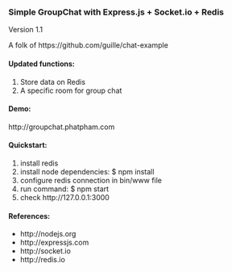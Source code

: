 <h3>Simple GroupChat with Express.js + Socket.io + Redis</h3>
<p>Version 1.1</p>
<p>A folk of https://github.com/guille/chat-example</p>

<h4>Updated functions:</h4>
<ol>
  <li>Store data on Redis</li>
  <li>A specific room for group chat</li>
</ol>

<h4>Demo:</h4>
<p>http://groupchat.phatpham.com</p>

<h4>Quickstart:</h4>
<ol>
  <li>install redis</li>
  <li>install node dependencies: $ npm install</li>
  <li>configure redis connection in bin/www file</li>
  <li>run command: $ npm start</li>
  <li>check http://127.0.0.1:3000</li>
</ol>

<h4>References:</h4>
<ul>
  <li>http://nodejs.org</li>
  <li>http://expressjs.com</li>
  <li>http://socket.io</li>
  <li>http://redis.io</li>
</ul>
